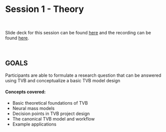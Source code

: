 # Session 1 - Theory

<br>

Slide deck for this session can be found [here](https://docs.google.com/presentation/d/1m162HYdZUSFA2WCnUa9mi3SdtjetL12cw4RU8mI_GLk/edit?usp=drive_link) and the recording can be found [here](https://drive.google.com/file/d/1q-3oktGHEHHoSJy5DylOswcchL2CuJ4h/view?usp=sharing).

<br>

## GOALS
Participants are able to formulate a research question that can be answered using TVB and conceptualize a basic TVB model design

#### Concepts covered: 
- Basic theoretical foundations of TVB
- Neural mass models
- Decision points in TVB project design
- The canonical TVB model and workflow 
- Example applications
